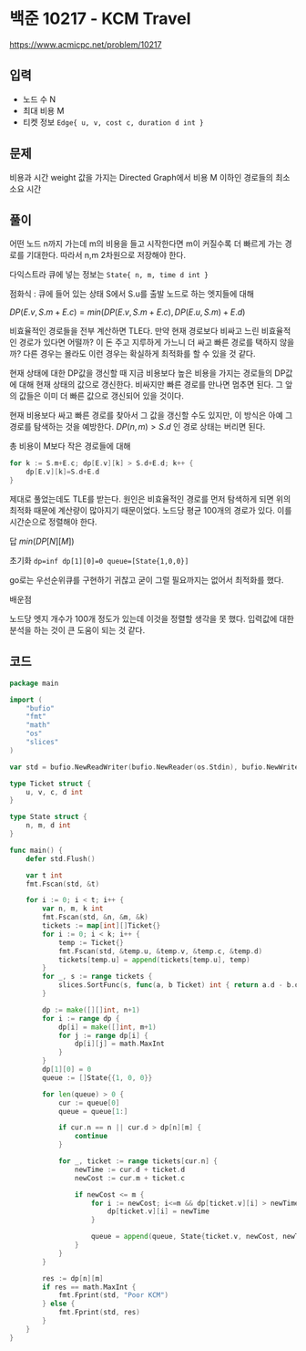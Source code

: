 # 백준 10217 - KCM Travel

https://www.acmicpc.net/problem/10217

## 입력

- 노드 수 N
- 최대 비용 M
- 티켓 정보 `Edge{ u, v, cost c, duration d int }`

## 문제

비용과 시간 weight 값을 가지는 Directed Graph에서 비용 M 이하인 경로들의 최소 소요 시간

## 풀이

어떤 노드 n까지 가는데 m의 비용을 들고 시작한다면 m이 커질수록 더 빠르게 가는 경로를 기대한다. 따라서 n,m 2차원으로 저장해야 한다.

다익스트라 큐에 넣는 정보는 `State{ n, m, time d int }`

점화식 : 큐에 들어 있는 상태 S에서 S.u를 출발 노드로 하는 엣지들에 대해

$DP(E.v,S.m+E.c) = min(DP(E.v,S.m+E.c), DP(E.u,S.m) + E.d)$

비효율적인 경로들을 전부 계산하면 TLE다. 만약 현재 경로보다 비싸고 느린 비효율적인 경로가 있다면 어떨까? 이 돈 주고 지루하게 가느니 더 싸고 빠른 경로를 택하지 않을까? 다른 경우는 몰라도 이런 경우는 확실하게 최적화를 할 수 있을 것 같다.

현재 상태에 대한 DP값을 갱신할 때 지금 비용보다 높은 비용을 가지는 경로들의 DP값에 대해 현재 상태의 값으로 갱신한다. 비싸지만 빠른 경로를 만나면 멈추면 된다. 그 앞의 값들은 이미 더 빠른 값으로 갱신되어 있을 것이다.

현재 비용보다 싸고 빠른 경로를 찾아서 그 값을 갱신할 수도 있지만, 이 방식은 아예 그 경로를 탐색하는 것을 예방한다. $DP(n,m)>S.d$ 인 경로 상태는 버리면 된다.

총 비용이 M보다 작은 경로들에 대해
```go
for k := S.m+E.c; dp[E.v][k] > S.d+E.d; k++ {
    dp[E.v][k]=S.d+E.d
}
```

제대로 풀었는데도 TLE를 받는다. 원인은 비효율적인 경로를 먼저 탐색하게 되면 위의 최적화 때문에 계산량이 많아지기 때문이었다.
노드당 평균 100개의 경로가 있다. 이를 시간순으로 정렬해야 한다.

답 $min(DP[N][M])$

초기화 `dp=inf dp[1][0]=0 queue=[State{1,0,0}]`

go로는 우선순위큐를 구현하기 귀찮고 굳이 그럴 필요까지는 없어서 최적화를 했다.

배운점

노드당 엣지 개수가 100개 정도가 있는데 이것을 정렬할 생각을 못 했다. 입력값에 대한 분석을 하는 것이 큰 도움이 되는 것 같다.

## 코드

```go
package main

import (
	"bufio"
	"fmt"
	"math"
	"os"
	"slices"
)

var std = bufio.NewReadWriter(bufio.NewReader(os.Stdin), bufio.NewWriter(os.Stdout))

type Ticket struct {
	u, v, c, d int
}

type State struct {
	n, m, d int
}

func main() {
	defer std.Flush()

	var t int
	fmt.Fscan(std, &t)

	for i := 0; i < t; i++ {
		var n, m, k int
		fmt.Fscan(std, &n, &m, &k)
		tickets := map[int][]Ticket{}
		for i := 0; i < k; i++ {
			temp := Ticket{}
			fmt.Fscan(std, &temp.u, &temp.v, &temp.c, &temp.d)
			tickets[temp.u] = append(tickets[temp.u], temp)
		}
		for _, s := range tickets {
			slices.SortFunc(s, func(a, b Ticket) int { return a.d - b.d })
		}

		dp := make([][]int, n+1)
		for i := range dp {
			dp[i] = make([]int, m+1)
			for j := range dp[i] {
				dp[i][j] = math.MaxInt
			}
		}
		dp[1][0] = 0
		queue := []State{{1, 0, 0}}

		for len(queue) > 0 {
			cur := queue[0]
			queue = queue[1:]

			if cur.n == n || cur.d > dp[n][m] {
				continue
			}

			for _, ticket := range tickets[cur.n] {
				newTime := cur.d + ticket.d
				newCost := cur.m + ticket.c

				if newCost <= m {
					for i := newCost; i<=m && dp[ticket.v][i] > newTime; i++ {
						dp[ticket.v][i] = newTime
					}

					queue = append(queue, State{ticket.v, newCost, newTime})
				}
			}
		}

		res := dp[n][m]
		if res == math.MaxInt {
			fmt.Fprint(std, "Poor KCM")
		} else {
			fmt.Fprint(std, res)
		}
	}
}

```